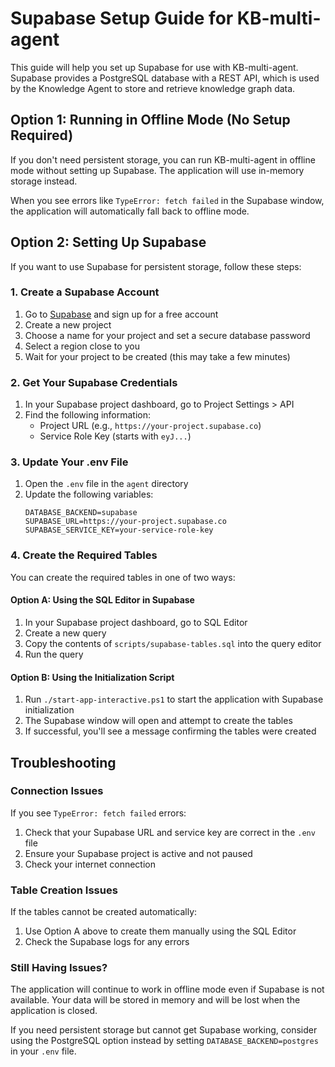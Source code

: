 # Supabase Setup Guide for KB-multi-agent

This guide will help you set up Supabase for use with KB-multi-agent. Supabase provides a PostgreSQL database with a REST API, which is used by the Knowledge Agent to store and retrieve knowledge graph data.

## Option 1: Running in Offline Mode (No Setup Required)

If you don't need persistent storage, you can run KB-multi-agent in offline mode without setting up Supabase. The application will use in-memory storage instead.

When you see errors like `TypeError: fetch failed` in the Supabase window, the application will automatically fall back to offline mode.

## Option 2: Setting Up Supabase

If you want to use Supabase for persistent storage, follow these steps:

### 1. Create a Supabase Account

1. Go to [Supabase](https://supabase.com/) and sign up for a free account
2. Create a new project
3. Choose a name for your project and set a secure database password
4. Select a region close to you
5. Wait for your project to be created (this may take a few minutes)

### 2. Get Your Supabase Credentials

1. In your Supabase project dashboard, go to Project Settings > API
2. Find the following information:
   - Project URL (e.g., `https://your-project.supabase.co`)
   - Service Role Key (starts with `eyJ...`)

### 3. Update Your .env File

1. Open the `.env` file in the `agent` directory
2. Update the following variables:
   ```
   DATABASE_BACKEND=supabase
   SUPABASE_URL=https://your-project.supabase.co
   SUPABASE_SERVICE_KEY=your-service-role-key
   ```

### 4. Create the Required Tables

You can create the required tables in one of two ways:

#### Option A: Using the SQL Editor in Supabase

1. In your Supabase project dashboard, go to SQL Editor
2. Create a new query
3. Copy the contents of `scripts/supabase-tables.sql` into the query editor
4. Run the query

#### Option B: Using the Initialization Script

1. Run `./start-app-interactive.ps1` to start the application with Supabase initialization
2. The Supabase window will open and attempt to create the tables
3. If successful, you'll see a message confirming the tables were created

## Troubleshooting

### Connection Issues

If you see `TypeError: fetch failed` errors:

1. Check that your Supabase URL and service key are correct in the `.env` file
2. Ensure your Supabase project is active and not paused
3. Check your internet connection

### Table Creation Issues

If the tables cannot be created automatically:

1. Use Option A above to create them manually using the SQL Editor
2. Check the Supabase logs for any errors

### Still Having Issues?

The application will continue to work in offline mode even if Supabase is not available. Your data will be stored in memory and will be lost when the application is closed.

If you need persistent storage but cannot get Supabase working, consider using the PostgreSQL option instead by setting `DATABASE_BACKEND=postgres` in your `.env` file.
